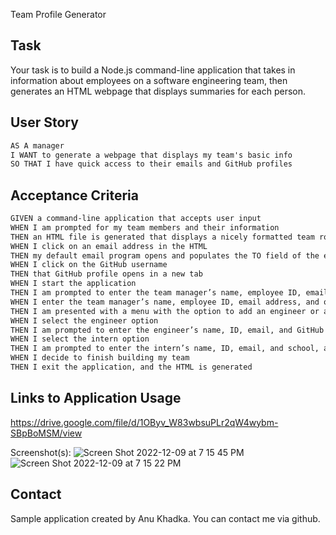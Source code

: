 Team Profile Generator

## Task

Your task is to build a Node.js command-line application that takes in information about employees on a software engineering team, then generates an HTML webpage that displays summaries for each person. 

## User Story

```md
AS A manager
I WANT to generate a webpage that displays my team's basic info
SO THAT I have quick access to their emails and GitHub profiles
```

## Acceptance Criteria

```md
GIVEN a command-line application that accepts user input
WHEN I am prompted for my team members and their information
THEN an HTML file is generated that displays a nicely formatted team roster based on user input
WHEN I click on an email address in the HTML
THEN my default email program opens and populates the TO field of the email with the address
WHEN I click on the GitHub username
THEN that GitHub profile opens in a new tab
WHEN I start the application
THEN I am prompted to enter the team manager’s name, employee ID, email address, and office number
WHEN I enter the team manager’s name, employee ID, email address, and office number
THEN I am presented with a menu with the option to add an engineer or an intern or to finish building my team
WHEN I select the engineer option
THEN I am prompted to enter the engineer’s name, ID, email, and GitHub username, and I am taken back to the menu
WHEN I select the intern option
THEN I am prompted to enter the intern’s name, ID, email, and school, and I am taken back to the menu
WHEN I decide to finish building my team
THEN I exit the application, and the HTML is generated
```
## Links to Application Usage
https://drive.google.com/file/d/1OByv_W83wbsuPLr2qW4wybm-SBpBoMSM/view

Screenshot(s):
![Screen Shot 2022-12-09 at 7 15 45 PM](https://user-images.githubusercontent.com/113952075/206816578-0054db24-c3ea-482d-b8bc-9a9596ac1168.png)![Screen Shot 2022-12-09 at 7 15 22 PM](https://user-images.githubusercontent.com/113952075/206816644-936e5e89-ae7d-4fa8-9735-1202f9c3a12e.png)

## Contact
Sample application created by Anu Khadka. You can contact me via github.
